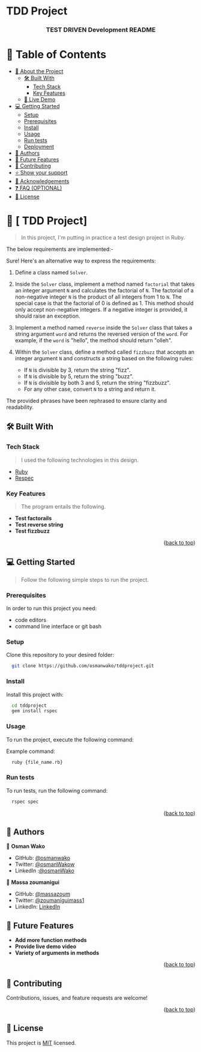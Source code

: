 # TDD Project

<a name="readme-top"></a>

<div align="center">
  <h3><b>TEST DRIVEN Development README</b></h3>

</div>

<!-- TABLE OF CONTENTS -->

# 📗 Table of Contents

- [📖 About the Project](#about-project)
  - [🛠 Built With](#built-with)
    - [Tech Stack](#tech-stack)
    - [Key Features](#key-features)
  - [🚀 Live Demo](#live-demo)
- [💻 Getting Started](#getting-started)
  - [Setup](#setup)
  - [Prerequisites](#prerequisites)
  - [Install](#install)
  - [Usage](#usage)
  - [Run tests](#run-tests)
  - [Deployment](#triangular_flag_on_post-deployment)
- [👥 Authors](#authors)
- [🔭 Future Features](#future-features)
- [🤝 Contributing](#contributing)
- [⭐️ Show your support](#support)
- [🙏 Acknowledgements](#acknowledgements)
- [❓ FAQ (OPTIONAL)](#faq)
- [📝 License](#license)

<!-- PROJECT DESCRIPTION -->

# 📖 [ TDD Project] <a name="about-project"></a>

> In this project, I'm putting in practice a test design project in Ruby.

The below requirements are implemented:-

Sure! Here's an alternative way to express the requirements:

1. Define a class named `Solver`.

2. Inside the `Solver` class, implement a method named `factorial` that takes an integer argument `N` and calculates the factorial of `N`. The factorial of a non-negative integer `N` is the product of all integers from 1 to `N`. The special case is that the factorial of 0 is defined as 1. This method should only accept non-negative integers. If a negative integer is provided, it should raise an exception.

3. Implement a method named `reverse` inside the `Solver` class that takes a string argument `word` and returns the reversed version of the `word`. For example, if the `word` is "hello", the method should return "olleh".

4. Within the `Solver` class, define a method called `fizzbuzz` that accepts an integer argument `N` and constructs a string based on the following rules:
   - If `N` is divisible by 3, return the string "fizz".
   - If `N` is divisible by 5, return the string "buzz".
   - If `N` is divisible by both 3 and 5, return the string "fizzbuzz".
   - For any other case, convert `N` to a string and return it.

The provided phrases have been rephrased to ensure clarity and readability.

## 🛠 Built With <a name="built-with"></a>

### Tech Stack <a name="tech-stack"></a>

> I used the following technologies in this design.

  <ul>
    <li><a href="https://ruby.org/">Ruby</a></li>
    <li><a href="https://respec.com//">Respec</a></li>
  </ul>

<!-- Features -->

### Key Features <a name="key-features"></a>

> The program entails the following.

- **Test factorails**
- **Test reverse string**
- **Test fizzbuzz**

<p align="right">(<a href="#readme-top">back to top</a>)</p>

<!-- GETTING STARTED -->

## 💻 Getting Started <a name="getting-started"></a>

> Follow the following simple steps to run the project.

### Prerequisites

In order to run this project you need:

- code editors
- command line interface or git bash

### Setup

Clone this repository to your desired folder:

```sh
  git clone https://github.com/osmanwako/tddproject.git
```

### Install

Install this project with:

```sh
  cd tddproject
  gem install rspec
```

### Usage

To run the project, execute the following command:

Example command:

```sh
  ruby {file_name.rb}
```

### Run tests

To run tests, run the following command:

```sh
  rspec spec
```

<p align="right">(<a href="#readme-top">back to top</a>)</p>

<!-- AUTHORS -->

## 👥 Authors <a name="authors"></a>

👤 **Osman Wako**

- GitHub: [@osmanwako](https://github.com/osmanwako)
- Twitter: [@osmanWakow](https://twitter.com/osmanwakow)
- LinkedIn :[@osmanWako](https://www.linkedin.com/in/osmanwako/)

👤 **Massa zoumanigui**

- GitHub: [@massazoum](https://github.com/massazoum)
- Twitter: [@zoumaniguimass1](https://twitter.com/zoumaniguimass1)
- LinkedIn: [LinkedIn](https://www.linkedin.com/in/zoumtechmassa/)

<!-- FUTURE FEATURES -->

## 🔭 Future Features <a name="future-features"></a>

- **Add more function methods**
- **Provide live demo video**
- **Variety of arguments in methods**

<p align="right">(<a href="#readme-top">back to top</a>)</p>

<!-- CONTRIBUTING -->

## 🤝 Contributing <a name="contributing"></a>

Contributions, issues, and feature requests are welcome!

<p align="right">(<a href="#readme-top">back to top</a>)</p>

<!-- LICENSE -->

## 📝 License <a name="license"></a>

This project is [MIT](./LICENSE) licensed.
